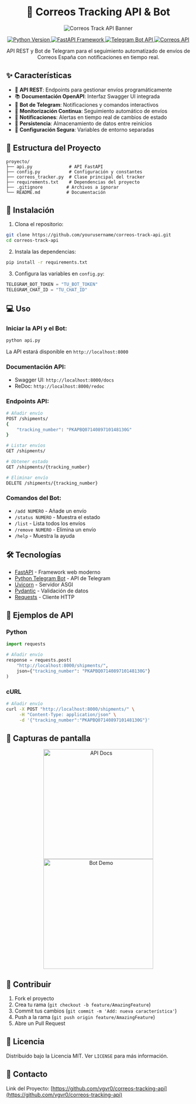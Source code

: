 <h1 align="center">🚀 Correos Tracking API & Bot</h1>

<p align="center">
  <img src="/api/placeholder/1200/300" alt="Correos Track API Banner">
</p>

<p align="center">
  <a href="https://www.python.org/">
    <img src="https://img.shields.io/badge/Python-3.8+-3776AB?style=flat-square&logo=python&logoColor=white" alt="Python Version">
  </a>
  <a href="https://fastapi.tiangolo.com/">
    <img src="https://img.shields.io/badge/FastAPI-0.68.0+-009688?style=flat-square&logo=fastapi&logoColor=white" alt="FastAPI Framework">
  </a>
  <a href="https://core.telegram.org/bots/api">
    <img src="https://img.shields.io/badge/Telegram-Bot_API-2CA5E0?style=flat-square&logo=telegram&logoColor=white" alt="Telegram Bot API">
  </a>
  <a href="https://www.correos.es/es/es/herramientas/localizador/envios">
    <img src="https://img.shields.io/badge/Correos-API-yellow?style=flat-square" alt="Correos API">
  </a>
</p>

<p align="center">
  API REST y Bot de Telegram para el seguimiento automatizado de envíos de Correos España con notificaciones en tiempo real.
</p>

## ✨ Características

- 🚀 **API REST**: Endpoints para gestionar envíos programáticamente
- 📚 **Documentación OpenAPI**: Interfaz Swagger UI integrada
- 🤖 **Bot de Telegram**: Notificaciones y comandos interactivos
- 🔄 **Monitorización Continua**: Seguimiento automático de envíos
- 📱 **Notificaciones**: Alertas en tiempo real de cambios de estado
- 💾 **Persistencia**: Almacenamiento de datos entre reinicios
- 🔐 **Configuración Segura**: Variables de entorno separadas

## 📁 Estructura del Proyecto

```plaintext
proyecto/
├── api.py              # API FastAPI
├── config.py           # Configuración y constantes
├── correos_tracker.py  # Clase principal del tracker
├── requirements.txt    # Dependencias del proyecto
├── .gitignore         # Archivos a ignorar
└── README.md          # Documentación
```

## 🚀 Instalación

1. Clona el repositorio:
```bash
git clone https://github.com/yourusername/correos-track-api.git
cd correos-track-api
```

2. Instala las dependencias:
```bash
pip install -r requirements.txt
```

3. Configura las variables en `config.py`:
```python
TELEGRAM_BOT_TOKEN = "TU_BOT_TOKEN"
TELEGRAM_CHAT_ID = "TU_CHAT_ID"
```

## 💻 Uso

### Iniciar la API y el Bot:
```bash
python api.py
```

La API estará disponible en `http://localhost:8000`

### Documentación API:
- Swagger UI: `http://localhost:8000/docs`
- ReDoc: `http://localhost:8000/redoc`

### Endpoints API:

```bash
# Añadir envío
POST /shipments/
{
    "tracking_number": "PKAPBQ0714089710148130G"
}

# Listar envíos
GET /shipments/

# Obtener estado
GET /shipments/{tracking_number}

# Eliminar envío
DELETE /shipments/{tracking_number}
```

### Comandos del Bot:
- `/add NUMERO` - Añade un envío
- `/status NUMERO` - Muestra el estado
- `/list` - Lista todos los envíos
- `/remove NUMERO` - Elimina un envío
- `/help` - Muestra la ayuda

## 🛠️ Tecnologías

- [FastAPI](https://fastapi.tiangolo.com/) - Framework web moderno
- [Python Telegram Bot](https://python-telegram-bot.org/) - API de Telegram
- [Uvicorn](https://www.uvicorn.org/) - Servidor ASGI
- [Pydantic](https://pydantic-docs.helpmanual.io/) - Validación de datos
- [Requests](https://docs.python-requests.org/) - Cliente HTTP

## 📡 Ejemplos de API

### Python
```python
import requests

# Añadir envío
response = requests.post(
    "http://localhost:8000/shipments/",
    json={"tracking_number": "PKAPBQ0714089710148130G"}
)
```

### cURL
```bash
# Añadir envío
curl -X POST "http://localhost:8000/shipments/" \
     -H "Content-Type: application/json" \
     -d '{"tracking_number":"PKAPBQ0714089710148130G"}'
```

## 📱 Capturas de pantalla

<p align="center">
  <img src="/api/placeholder/300/500" alt="API Docs" width="300">
  <img src="/api/placeholder/300/500" alt="Bot Demo" width="300">
</p>

## 🤝 Contribuir

1. Fork el proyecto
2. Crea tu rama (`git checkout -b feature/AmazingFeature`)
3. Commit tus cambios (`git commit -m 'Add: nueva característica'`)
4. Push a la rama (`git push origin feature/AmazingFeature`)
5. Abre un Pull Request

## 📝 Licencia

Distribuido bajo la Licencia MIT. Ver `LICENSE` para más información.

## 📧 Contacto

Link del Proyecto: [https://github.com/vgvr0/correos-tracking-api](https://github.com/vgvr0/correos-tracking-api)
